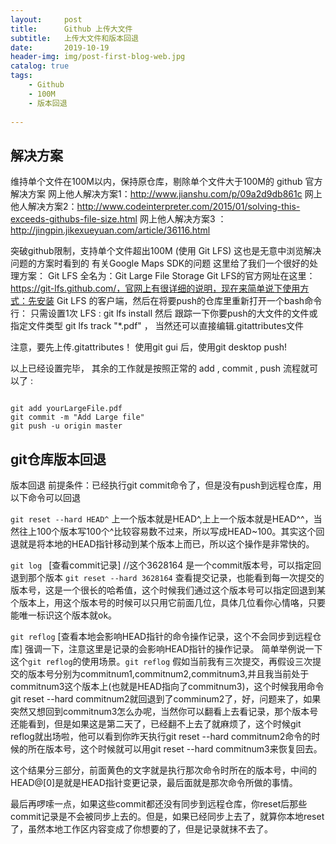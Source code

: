 ```yaml
---
layout:     post
title:      Github 上传大文件
subtitle:   上传大文件和版本回退 
date:       2019-10-19
header-img: img/post-first-blog-web.jpg
catalog: true
tags:
    - Github 
    - 100M
    - 版本回退
    
---
```

## 解决方案
维持单个文件在100M以内，保持原仓库，剔除单个文件大于100M的 
github 官方解决方案
网上他人解决方案1：<http://www.jianshu.com/p/09a2d9db861c>
网上他人解决方案2：<http://www.codeinterpreter.com/2015/01/solving-this-exceeds-githubs-file-size.html>
网上他人解决方案3 ：<http://jingpin.jikexueyuan.com/article/36116.html>


突破github限制，支持单个文件超出100M (使用 Git LFS) 
这也是无意中浏览解决问题的方案时看到的 有关Google Maps SDK的问题 
这里给了我们一个很好的处理方案： Git LFS 全名为：Git Large File Storage
Git LFS的官方网址在这里： https://git-lfs.github.com/，官网上有很详细的说明，现在来简单说下使用方式：先安装 Git LFS 的客户端，然后在将要push的仓库里重新打开一个bash命令行： 
只需设置1次 LFS : git lfs install
然后 跟踪一下你要push的大文件的文件或指定文件类型 git lfs track "*.pdf" ， 当然还可以直接编辑.gitattributes文件

注意，要先上传.gitattributes！
使用git gui 后，使用git desktop push!

以上已经设置完毕， 其余的工作就是按照正常的 add , commit , push 流程就可以了 : 
 
```

git add yourLargeFile.pdf
git commit -m "Add Large file"
git push -u origin master

```

## git仓库版本回退

版本回退
前提条件：已经执行git commit命令了，但是没有push到远程仓库，用以下命令可以回退

`git reset --hard HEAD^`
上一个版本就是HEAD^,上上一个版本就是HEAD^^，当然往上100个版本写100个^比较容易数不过来，所以写成HEAD~100。其实这个回退就是将本地的HEAD指针移动到某个版本上而已，所以这个操作是非常快的。

`git log `   [查看commit记录]
//这个3628164 是一个commit版本号，可以指定回退到那个版本
`git reset --hard 3628164` 
查看提交记录，也能看到每一次提交的版本号，这是一个很长的哈希值，这个时候我们通过这个版本号可以指定回退到某个版本上，用这个版本号的时候可以只用它前面几位，具体几位看你心情咯，只要能唯一标识这个版本就ok。

`git reflog` [查看本地会影响HEAD指针的命令操作记录，这个不会同步到远程仓库]
强调一下，注意这里是记录的会影响HEAD指针的操作记录。
简单举例说一下这个`git reflog`的使用场景。`git reflog`
假如当前我有三次提交，再假设三次提交的版本号分别为commitnum1,commitnum2,commitnum3,并且我当前处于commitnum3这个版本上(也就是HEAD指向了commitnum3)，这个时候我用命令git reset --hard commitnum2就回退到了comminum2了，好，问题来了，如果突然又想回到commitnum3怎么办呢，当然你可以翻看上去看记录，那个版本号还能看到，但是如果这是第二天了，已经翻不上去了就麻烦了，这个时候git reflog就出场啦，他可以看到你昨天执行git reset --hard commitnum2命令的时候的所在版本号，这个时候就可以用git reset --hard commitnum3来恢复回去。


这个结果分三部分，前面黄色的文字就是执行那次命令时所在的版本号，中间的HEAD@[0]是就是HEAD指针变更记录，最后面就是那次命令所做的事情。

最后再啰嗦一点，如果这些commit都还没有同步到远程仓库，你reset后那些commit记录是不会被同步上去的。但是，如果已经同步上去了，就算你本地reset了，虽然本地工作区内容变成了你想要的了，但是记录就抹不去了。